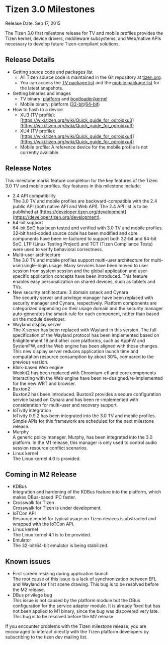 

# Tizen 3.0 Milestones

Release Date: Sep 17, 2015

The Tizen 3.0 first milestone release for TV and mobile profiles provides the Tizen kernel, device drivers, middleware subsystems, and Web/native APIs necessary to develop future Tizen-compliant solutions.

## Release Details

- Getting source code and packages list
  - All Tizen source code is maintained in the Git repository at [tizen.org](https://review.tizen.org/git/).
  - You can access the [TV package list](http://download.tizen.org/releases/milestone/tizen/tv-3.0.m1/tizen-tv_20150914.3/images/arm-wayland/tv-wayland-armv7l-odroidu3/tizen-tv_20150914.3_tv-wayland-armv7l-odroidu3.packages) and the [mobile package list](http://download.tizen.org/releases/milestone/tizen/mobile-3.0.m1/tizen-mobile_20150914.3/images/arm64-wayland/mobile-wayland-arm64-n4/tizen-mobile_20150914.3_mobile-wayland-arm64-n4.packages) for the latest snapshots.
- Getting binaries and images
  - TV binary: [platform](http://download.tizen.org/releases/milestone/tizen/tv-3.0.m1/tizen-tv_20150914.3/images/arm-wayland/tv-wayland-armv7l-odroidu3/tizen-tv_20150914.3_tv-wayland-armv7l-odroidu3.tar.gz) and [bootloader/kernel](http://download.tizen.org/releases/milestone/tizen/tv-3.0.m1/tizen-tv_20150914.3/images/arm-wayland/tv-boot-armv7l-odroidxu3/tizen-tv_20150914.3_tv-boot-armv7l-odroidxu3.tar.gz)
  - Mobile binary: platform ([32-bit](http://download.tizen.org/releases/milestone/tizen/mobile-3.0.m1/tizen-mobile_20150914.3/images/arm-wayland/mobile-wayland-armv7l-n4/tizen-mobile_20150914.3_mobile-wayland-armv7l-n4.tar.gz)/[64-bit](http://download.tizen.org/releases/milestone/tizen/mobile-3.0.m1/tizen-mobile_20150914.3/images/arm64-wayland/mobile-wayland-arm64-n4/tizen-mobile_20150914.3_mobile-wayland-arm64-n4.tar.gz))
- How to flash to a device
  - XU3 (TV profile): [https://wiki.tizen.org/wiki/Quick_guide_for_odroidxu3](https://wiki.tizen.org/wiki/Quick_guide_for_odroidxu3)
  - XU4 (TV profile): [https://wiki.tizen.org/wiki/Quick_guide_for_odroidxu4](https://wiki.tizen.org/wiki/Quick_guide_for_odroidxu4)
  - Mobile profile: A reference device for the mobile profile is not currently available.

## Release Notes

This milestone marks feature completion for the key features of the Tizen 3.0 TV and mobile profiles. Key features in this milestone include:

- 2.4 API compatibility  
The 3.0 TV and mobile profiles are backward-compatible with the 2.4 public API (both native API and Web API). The 2.4 API list is to be published at [https://developer.tizen.org/development](https://developer.tizen.org/development).
- 64-bit support  
64-bit SoC has been tested and verified with 3.0 TV and mobile profiles. 32-bit hard-coded source code has been modified and core components have been re-factored to support both 32-bit and 64-bit SoC. LTP (Linux Testing Project) and TCT (Tizen Compliance Tests) were used to verify behavioral correctness.
- Multi-user architecture  
The 3.0 TV and mobile profiles support multi-user architecture for multi-user/single-login usage. Many services have been moved to user session from system session and the global application and user-specific application concepts have been introduced. This feature enables easy personalization on shared devices, such as tablets and TVs.
- New security architecture: 3 domain smack and Cynara  
The security server and privilege manager have been replaced with security manager and Cynara, respectively. Platform components are categorized depending on their usage domain and the security manager auto-generates the smack rule for each component, rather than based on the module developer.
- Wayland display server  
The X server has been replaced with Wayland in this version. The full specification of the Wayland protocol has been implemented based on Enlightenment 19 and other core platforms, such as AppFW and SystemFW, and the Web engine has been aligned with those changes. This new display server reduces application launch time and computation resource consumption by about 30%, compared to the previous version.
- Blink-based Web engine  
Webkit2 has been replaced with Chromium-efl and core components interacting with the Web engine have been re-designed/re-implemented for the new WRT and browser.
- Buxton2  
Buxton2 has been introduced. Buxton2 provides a secure configuration service based on Cynara and has been re-implemented with consideration for multi-user and recovery support.
- IoTivity integration  
IoTivity 0.9.2 has been integrated into the 3.0 TV and mobile profiles. Simple APIs for this framework are scheduled for the next milestone release.
- Murphy  
A generic policy manager, Murphy, has been integrated into the 3.0 platform. In the M1 release, this manager is only used to control audio session resource conflict scenarios.
- Linux kernel  
The Linux kernel 4.0 is provided.

## Coming in M2 Release

- KDBus  
Integration and hardening of the KDBus feature into the platform, which makes DBus-based IPC faster.
- Crosswalk for Tizen  
Crosswalk for Tizen is under development.
- IoTCon API  
Resource model for typical usage on Tizen devices is abstracted and wrapped with the IoTCon API.
- Linux kernel  
The Linux kernel 4.1 is to be provided.
- Emulator  
The 32-bit/64-bit emulator is being stabilized.

## Known issues

- First screen resizing during application launch  
The root cause of this issue is a lack of synchronization between EFL and Wayland for first scene drawing. This bug is to be resolved before the M2 release.
- DBus privilege bug  
This issue is not caused by the platform module but the DBus configuration for the service adaptor module. It is already fixed but has not been applied to M1 binary, since the bug was discovered very late. This bug is to be resolved before the M2 release.

If you encounter problems with the Tizen milestone release, you are encouraged to interact directly with the Tizen platform developers by subscribing to the tizen dev mailing list.